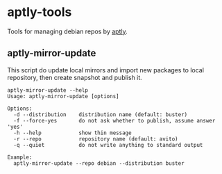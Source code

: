 # aptly-tools

Tools for managing debian repos by [aptly](https://www.aptly.info).

## aptly-mirror-update
This script do update local mirrors and import new packages to local repository, then create snapshot and publish it.
```
aptly-mirror-update --help
Usage: aptly-mirror-update [options]

Options:
  -d --distribution    distribution name (default: buster)
  -f --force-yes       do not ask whether to publish, assume answer 'yes'
  -h --help            show thin message
  -r --repo            repository name (default: avito)
  -q --quiet           do not write anything to standard output

Example:
  aptly-mirror-update --repo debian --distribution buster
```
